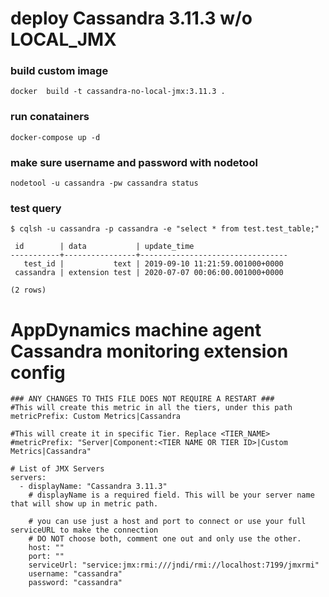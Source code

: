 # deploy Cassandra 3.11.3 w/o LOCAL_JMX

### build custom image

```
docker  build -t cassandra-no-local-jmx:3.11.3 .
```

### run conatainers

```
docker-compose up -d
```

### make sure username and password with nodetool

```
nodetool -u cassandra -pw cassandra status
```

### test query

```
$ cqlsh -u cassandra -p cassandra -e "select * from test.test_table;"

 id        | data           | update_time
-----------+----------------+---------------------------------
   test_id |           text | 2019-09-10 11:21:59.001000+0000
 cassandra | extension test | 2020-07-07 00:06:00.001000+0000

(2 rows)
```

# AppDynamics machine agent Cassandra monitoring extension config

```
### ANY CHANGES TO THIS FILE DOES NOT REQUIRE A RESTART ###
#This will create this metric in all the tiers, under this path
metricPrefix: Custom Metrics|Cassandra

#This will create it in specific Tier. Replace <TIER_NAME>
#metricPrefix: "Server|Component:<TIER NAME OR TIER ID>|Custom Metrics|Cassandra"

# List of JMX Servers
servers:
  - displayName: "Cassandra 3.11.3"
    # displayName is a required field. This will be your server name that will show up in metric path.

    # you can use just a host and port to connect or use your full serviceURL to make the connection
    # DO NOT choose both, comment one out and only use the other.
    host: ""
    port: ""
    serviceUrl: "service:jmx:rmi:///jndi/rmi://localhost:7199/jmxrmi"
    username: "cassandra"
    password: "cassandra"
```
